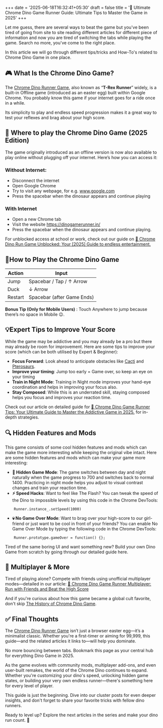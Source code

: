 +++
date = '2025-06-18T16:32:41+05:30'
draft = false
title = '🦖 Ultimate Chrome Dino Game Runner Guide: Ultimate Tips to Master the Game in 2025'
+++

Let me guess, there are several ways to beat the game but you've been tired of going from site to site reading different articles for different piece of information and now you are tired of switching the tabs while playing the game. Search no more, you've come to the right place. 

In this article we will go through different tips/tricks and How-To's related to Chrome Dino Game in one  place.

## 🎮 What Is the Chrome Dino Game?


The [Chrome Dino Runner Game](https://dinogamerunner.in/), also known as “**T-Rex Runner**” widely, is a built-in Offline game (introduced as an easter egg) built within Google Chrome. You probably know this game if your internet goes for a ride once in a while.

Its simplicity to play and endless speed progression makes it a great way to test your reflexes and brag about your high score.

## 📅 Where to play the Chrome Dino Game (2025 Edition)

The game originally introduced as an offline version is now also available to play online without plugging off your internet. Here’s how you can access it:


### Without Internet:

- Disconnect the internet
- Open Google Chrome
- Try to visit any webpage, for e.g. www.google.com
- Press the spacebar when the dinosaur appears and continue playing

### With Internet

- Open a new Chrome tab
- Visit the website https://dinogamerunner.in/
- Press the spacebar when the dinosaur appears and continue playing.

For unblocked access at school or work, check out our guide on [🦖 Chrome Dino Run Game Unblocked: Your [2025] Guide to endless entertainment.](https://blog.dinogamerunner.in/posts/chrome-dino-game-unblocked-2025-guide/)

## 🔄How to Play the Chrome Dino Game

| **Action**      | **Input**       |
| ----------- | ----------- |
| Jump      | Spacebar / Tap / ↑ Arrow       |
| Duck   | ↓ Arrow        |
| Restart | Spacebar (after Game Ends)  |


**Bonus Tip (Only for Mobile Users)** : Touch Anywhere to jump because there’s no space in Mobile 😉.

## 💡Expert Tips to Improve Your Score

While the game may be addictive and you may already be a pro but there may already be room for improvement. Here are some tips to improve your score (which can be both utilised by Expert & Beginner):

- **Focus Forward**: Look ahead to anticipate obstacles like [Cacti](https://en.wikipedia.org/wiki/Cacti) and [Pterosaurs](https://en.wikipedia.org/wiki/Pterosaur).
- **Improve your timing**: Jump too early = Game over, so keep an eye on your timing
- **Train in Night Mode**: Training in Night mode improves your hand-eye coordination and helps in improving your focus also.
- **Stay Composed**: While this is an underrated skill, staying composed helps you focus and improves your reaction time.

Check out our article on detailed guide for [🦖 Chrome Dino Game Runner Tips: Your Ultimate Guide to Master the Addictive Game in 2025.](https://blog.dinogamerunner.in/posts/ultimate-guide-to-master-the-addictive-game-2025/) for in-depth strategies.


## 🔍 Hidden Features and Mods

This game consists of some cool hidden features and mods which can make the game more interesting while keeping the original vibe intact. Here are some hidden features and mods which can make your game more interesting:


- **🌙 Hidden Game Mode**: The game switches between day and night naturally when the game progress to 700 and switches back to normal 1400. Practicing in night mode helps you adjust to visual contrast changes and train your reaction time.
- **⚡ Speed Hacks**: Want to feel like The Flash? You can tweak the speed of the Dino to impossible levels by using this code in the Chrome DevTools:

```
	Runner.instance_.setSpeed(1000)
```


- **💀 No Game Over Mode**: Want to brag over your high-score to our girl-friend or just want to be cool in front of your friends? You can enable No Game Over Mode by typing the following code in the Chrome DevTools:

```
	Runner.prototype.gameOver = function() {};

```

Tired of the same boring UI and want something new? Build your own Dino Game from scratch by going through our detailed guide here.

## 👥 Multiplayer & More

Tired of playing alone? Compete with friends using unofficial multiplayer modes—detailed in our article: [🦖 Chrome Dino Game Runner Multiplayer: Run with Friends and Beat the High Score](https://blog.dinogamerunner.in/posts/dino-runner-game-multiplayer/)

And if you're curious about how this game became a global cult favorite, don't skip [The History of Chrome Dino Game](https://dinogamerunner.in/history.html).

## ✅ Final Thoughts

The [Chrome Dino Runner Game](https://dinogamerunner.in/) isn’t just a browser easter egg—it’s a minimalist classic. Whether you're a first-timer or aiming for 99,999, this guide—and the related articles it links to—will help you dominate.

No more bouncing between tabs. Bookmark this page as your central hub for everything Dino Game in 2025.

As the game evolves with community mods, multiplayer add-ons, and even user-built remakes, the world of the Chrome Dino continues to expand. Whether you're customizing your dino's speed, unlocking hidden game states, or building your very own endless runner—there's something here for every level of player.

This guide is just the beginning. Dive into our cluster posts for even deeper insights, and don't forget to share your favorite tricks with fellow dino runners.

Ready to level up? Explore the next articles in the series and make your dino run count. 🦖